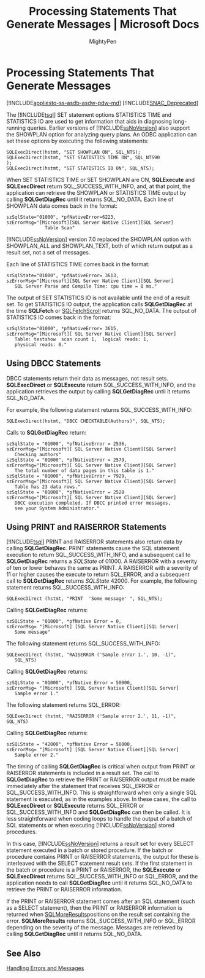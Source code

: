 ﻿---
title: "Processing Statements That Generate Messages | Microsoft Docs"
ms.custom: ""
ms.date: "03/14/2017"
ms.prod: "sql-non-specified"
ms.prod_service: "database-engine, sql-database, sql-data-warehouse, pdw"
ms.service: ""
ms.component: "native-client-odbc-error-messages"
ms.reviewer: ""
ms.suite: "sql"
ms.technology: 

ms.tgt_pltfrm: ""
ms.topic: "reference"
helpviewer_keywords: 
  - "PRINT statement"
  - "messages [ODBC], statements generating messages"
  - "statements [ODBC], message generation"
  - "errors [ODBC], statements generating messages"
  - "SQL Server Native Client ODBC driver, errors"
  - "STATISTICS IO option"
  - "STATISTICS TIME option"
  - "DBCC statements"
  - "SQLExecute function"
  - "RAISERROR statement"
  - "SQLGetDiagRec function"
  - "ODBC error handling, statements generating messages"
  - "SQLExecDirect function"
ms.assetid: 672ebdc5-7fa1-4ceb-8d52-fd25ef646654
caps.latest.revision: 32
author: "MightyPen"
ms.author: "genemi"
manager: "craigg"
ms.workload: "Inactive"
monikerRange: ">= aps-pdw-2016 || = azuresqldb-current || = azure-sqldw-latest || >= sql-server-2016 || = sqlallproducts-allversions"
---
# Processing Statements That Generate Messages
[!INCLUDE[appliesto-ss-asdb-asdw-pdw-md](../../includes/appliesto-ss-asdb-asdw-pdw-md.md)]
[!INCLUDE[SNAC_Deprecated](../../includes/snac-deprecated.md)]

  The [!INCLUDE[tsql](../../includes/tsql-md.md)] SET statement options STATISTICS TIME and STATISTICS IO are used to get information that aids in diagnosing long-running queries. Earlier versions of [!INCLUDE[ssNoVersion](../../includes/ssnoversion-md.md)] also support the SHOWPLAN option for analyzing query plans. An ODBC application can set these options by executing the following statements:  
  
```  
SQLExecDirect(hstmt, "SET SHOWPLAN ON", SQL_NTS);  
SQLExecDirect(hstmt, "SET STATISTICS TIME ON", SQL_NTS90  
);  
SQLExecDirect(hstmt, "SET STATISTICS IO ON", SQL_NTS);  
```  
  
 When SET STATISTICS TIME or SET SHOWPLAN are ON, **SQLExecute** and **SQLExecDirect** return SQL_SUCCESS_WITH_INFO, and, at that point, the application can retrieve the SHOWPLAN or STATISTICS TIME output by calling **SQLGetDiagRec** until it returns SQL_NO_DATA. Each line of SHOWPLAN data comes back in the format:  
  
```  
szSqlState="01000", *pfNativeError=6223,  
szErrorMsg="[Microsoft][SQL Server Native Client][SQL Server]   
              Table Scan"  
```  
  
 [!INCLUDE[ssNoVersion](../../includes/ssnoversion-md.md)] version 7.0 replaced the SHOWPLAN option with SHOWPLAN_ALL and SHOWPLAN_TEXT, both of which return output as a result set, not a set of messages.  
  
 Each line of STATISTICS TIME comes back in the format:  
  
```  
szSqlState="01000", *pfNativeError= 3613,  
szErrorMsg="[Microsoft][SQL Server Native Client][SQL Server]  
   SQL Server Parse and Compile Time: cpu time = 0 ms."  
```  
  
 The output of SET STATISTICS IO is not available until the end of a result set. To get STATISTICS IO output, the application calls **SQLGetDiagRec** at the time **SQLFetch** or [SQLFetchScroll](../../relational-databases/native-client-odbc-api/sqlfetchscroll.md) returns SQL_NO_DATA. The output of STATISTICS IO comes back in the format:  
  
```  
szSqlState="01000", *pfNativeError= 3615,  
szErrorMsg="[Microsoft][ SQL Server Native Client][SQL Server]  
   Table: testshow  scan count 1,  logical reads: 1,  
   physical reads: 0."  
```  
  
## Using DBCC Statements  
 DBCC statements return their data as messages, not result sets. **SQLExecDirect** or **SQLExecute** return SQL_SUCCESS_WITH_INFO, and the application retrieves the output by calling **SQLGetDiagRec** until it returns SQL_NO_DATA.  
  
 For example, the following statement returns SQL_SUCCESS_WITH_INFO:  
  
```  
SQLExecDirect(hstmt, "DBCC CHECKTABLE(Authors)", SQL_NTS);  
```  
  
 Calls to **SQLGetDiagRec** return:  
  
```  
szSqlState = "01000", *pfNativeError = 2536,  
szErrorMsg="[Microsoft][ SQL Server Native Client][SQL Server]  
   Checking authors"  
szSqlState = "01000", *pfNativeError = 2579,  
szErrorMsg="[Microsoft][ SQL Server Native Client][SQL Server]  
   The total number of data pages in this table is 1."  
szSqlState = "01000", *pfNativeError = 7929,  
szErrorMsg="[Microsoft][ SQL Server Native Client][SQL Server]  
   Table has 23 data rows."  
szSqlState = "01000", *pfNativeError = 2528  
szErrorMsg="[Microsoft][ SQL Server Native Client][SQL Server]  
   DBCC execution completed. If DBCC printed error messages,  
   see your System Administrator."  
```  
  
## Using PRINT and RAISERROR Statements  
 [!INCLUDE[tsql](../../includes/tsql-md.md)] PRINT and RAISERROR statements also return data by calling **SQLGetDiagRec**. PRINT statements cause the SQL statement execution to return SQL_SUCCESS_WITH_INFO, and a subsequent call to **SQLGetDiagRec** returns a *SQLState* of 01000. A RAISERROR with a severity of ten or lower behaves the same as PRINT. A RAISERROR with a severity of 11 or higher causes the execute to return SQL_ERROR, and a subsequent call to **SQLGetDiagRec** returns *SQLState* 42000. For example, the following statement returns SQL_SUCCESS_WITH_INFO:  
  
```  
SQLExecDirect (hstmt, "PRINT  'Some message' ", SQL_NTS);  
```  
  
 Calling **SQLGetDiagRec** returns:  
  
```  
szSQLState = "01000", *pfNative Error = 0,  
szErrorMsg= "[Microsoft] [SQL Server Native Client][SQL Server]  
   Some message"  
```  
  
 The following statement returns SQL_SUCCESS_WITH_INFO:  
  
```  
SQLExecDirect (hstmt, "RAISERROR ('Sample error 1.', 10, -1)",  
   SQL_NTS)  
```  
  
 Calling **SQLGetDiagRec** returns:  
  
```  
szSQLState = "01000", *pfNative Error = 50000,  
szErrorMsg= "[Microsoft] [SQL Server Native Client][SQL Server]  
   Sample error 1."  
```  
  
 The following statement returns SQL_ERROR:  
  
```  
SQLExecDirect (hstmt, "RAISERROR ('Sample error 2.', 11, -1)", SQL_NTS)  
```  
  
 Calling **SQLGetDiagRec** returns:  
  
```  
szSQLState = "42000", *pfNative Error = 50000,  
szErrorMsg= "[Microsoft] [SQL Server Native Client][SQL Server]  
   Sample error 2."  
```  
  
 The timing of calling **SQLGetDiagRec** is critical when output from PRINT or RAISERROR statements is included in a result set. The call to **SQLGetDiagRec** to retrieve the PRINT or RAISERROR output must be made immediately after the statement that receives SQL_ERROR or SQL_SUCCESS_WITH_INFO. This is straightforward when only a single SQL statement is executed, as in the examples above. In these cases, the call to **SQLExecDirect** or **SQLExecute** returns SQL_ERROR or SQL_SUCCESS_WITH_INFO and **SQLGetDiagRec** can then be called. It is less straightforward when coding loops to handle the output of a batch of SQL statements or when executing [!INCLUDE[ssNoVersion](../../includes/ssnoversion-md.md)] stored procedures.  
  
 In this case, [!INCLUDE[ssNoVersion](../../includes/ssnoversion-md.md)] returns a result set for every SELECT statement executed in a batch or stored procedure. If the batch or procedure contains PRINT or RAISERROR statements, the output for these is interleaved with the SELECT statement result sets. If the first statement in the batch or procedure is a PRINT or RAISERROR, the **SQLExecute** or **SQLExecDirect** returns SQL_SUCCESS_WITH_INFO or SQL_ERROR, and the application needs to call **SQLGetDiagRec** until it returns SQL_NO_DATA to retrieve the PRINT or RAISERROR information.  
  
 If the PRINT or RAISERROR statement comes after an SQL statement (such as a SELECT statement), then the PRINT or RAISERROR information is returned when [SQLMoreResults](../../relational-databases/native-client-odbc-api/sqlmoreresults.md)positions on the result set containing the error. **SQLMoreResults** returns SQL_SUCCESS_WITH_INFO or SQL_ERROR depending on the severity of the message. Messages are retrieved by calling **SQLGetDiagRec** until it returns SQL_NO_DATA.  
  
## See Also  
 [Handling Errors and Messages](../../relational-databases/native-client-odbc-error-messages/handling-errors-and-messages.md)  
  
  
